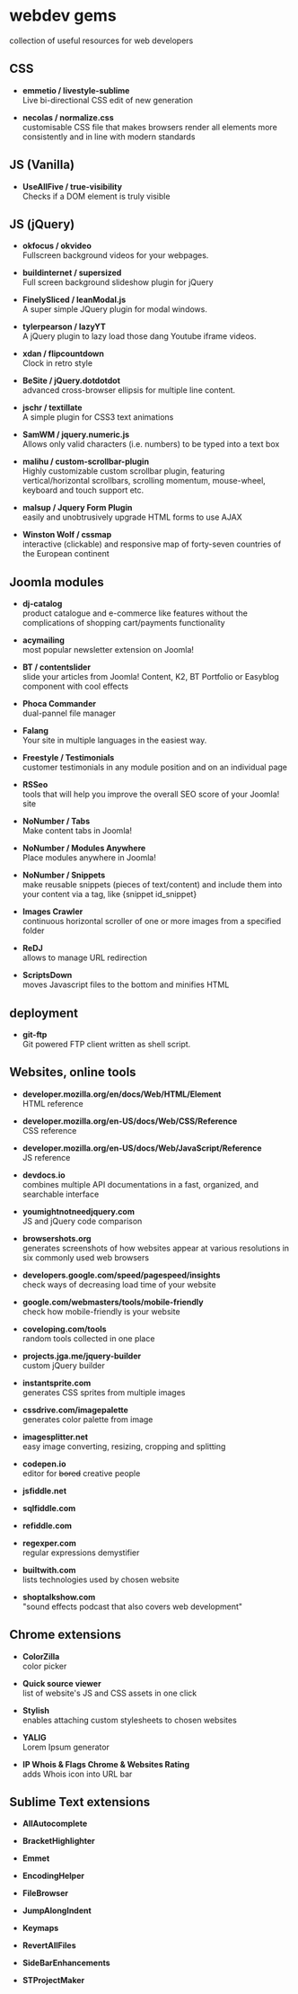 # webdev gems
collection of useful resources for web developers

  
## CSS

* **emmetio / livestyle-sublime**  
Live bi-directional CSS edit of new generation

* **necolas / normalize.css**  
customisable CSS file that makes browsers render all elements more consistently and in line with modern standards


  
## JS (Vanilla)

* **UseAllFive / true-visibility**  
Checks if a DOM element is truly visible


  
## JS (jQuery)

* **okfocus / okvideo**  
  Fullscreen background videos for your webpages.

* **buildinternet / supersized**  
  Full screen background slideshow plugin for jQuery

* **FinelySliced / leanModal.js**  
   A super simple JQuery plugin for modal windows. 

* **tylerpearson / lazyYT**  
   A jQuery plugin to lazy load those dang Youtube iframe videos.

* **xdan / flipcountdown**  
Clock in retro style

* **BeSite / jQuery.dotdotdot**  
advanced cross-browser ellipsis for multiple line content.

* **jschr / textillate**  
A simple plugin for CSS3 text animations

* **SamWM / jquery.numeric.js**  
Allows only valid characters (i.e. numbers) to be typed into a text box

* **malihu / custom-scrollbar-plugin**  
Highly customizable custom scrollbar plugin, featuring vertical/horizontal scrollbars, scrolling momentum, mouse-wheel, keyboard and touch support etc.

* **malsup / Jquery Form Plugin**  
easily and unobtrusively upgrade HTML forms to use AJAX

* **Winston Wolf / cssmap**  
interactive (clickable) and responsive map of forty-seven countries of the European continent


  
## Joomla modules

* **dj-catalog**  
product catalogue and e-commerce like features without the complications of shopping cart/payments functionality

* **acymailing**  
most popular newsletter extension on Joomla!

* **BT / contentslider**  
slide your articles from Joomla! Content, K2, BT Portfolio or Easyblog component with cool effects

* **Phoca Commander**  
dual-pannel file manager

* **Falang**  
Your site in multiple languages in the easiest way. 

* **Freestyle / Testimonials**  
customer testimonials in any module position and on an individual page

* **RSSeo**  
tools that will help you improve the overall SEO score of your Joomla! site

* **NoNumber / Tabs**  
Make content tabs in Joomla!

* **NoNumber / Modules Anywhere**  
Place modules anywhere in Joomla!

* **NoNumber / Snippets**  
make reusable snippets (pieces of text/content) and include them into your content via a tag, like {snippet id_snippet}

* **Images Crawler**  
continuous horizontal scroller of one or more images from a specified folder

* **ReDJ**  
 allows to manage URL redirection

* **ScriptsDown**  
moves Javascript files to the bottom and minifies HTML


  
## deployment

* **git-ftp**  
Git powered FTP client written as shell script.


  
## Websites, online tools

* **developer.mozilla.org/en/docs/Web/HTML/Element**  
HTML reference

* **developer.mozilla.org/en-US/docs/Web/CSS/Reference**  
CSS reference

* **developer.mozilla.org/en-US/docs/Web/JavaScript/Reference**  
JS reference

* **devdocs.io**  
combines multiple API documentations in a fast, organized, and searchable interface

* **youmightnotneedjquery.com**  
JS and jQuery code comparison

* **browsershots.org**  
generates screenshots of how websites appear at various resolutions in six commonly used web browsers

* **developers.google.com/speed/pagespeed/insights**  
check ways of decreasing load time of your website

* **google.com/webmasters/tools/mobile-friendly**  
check how mobile-friendly is your website

* **coveloping.com/tools**  
random tools collected in one place

* **projects.jga.me/jquery-builder**  
custom jQuery builder

* **instantsprite.com**  
generates CSS sprites from multiple images

* **cssdrive.com/imagepalette**  
generates color palette from image

* **imagesplitter.net**  
easy image converting, resizing, cropping and splitting

* **codepen.io**  
editor for ~~bored~~ creative people

* **jsfiddle.net**  

* **sqlfiddle.com**  

* **refiddle.com**  

* **regexper.com**  
regular expressions demystifier

* **builtwith.com**  
lists technologies used by chosen website

* **shoptalkshow.com**  
"sound effects podcast that also covers web development"



  
## Chrome extensions

* **ColorZilla**  
color picker

* **Quick source viewer**  
list of website's JS and CSS assets in one click

* **Stylish**  
enables attaching custom stylesheets to chosen websites

* **YALIG**  
Lorem Ipsum generator

* **IP Whois & Flags Chrome & Websites Rating**  
adds Whois icon into URL bar


  
## Sublime Text extensions


* **AllAutocomplete**  

* **BracketHighlighter**  

* **Emmet**  

* **EncodingHelper**  

* **FileBrowser**  

* **JumpAlongIndent**  

* **Keymaps**  

* **RevertAllFiles**  

* **SideBarEnhancements**  

* **STProjectMaker**
